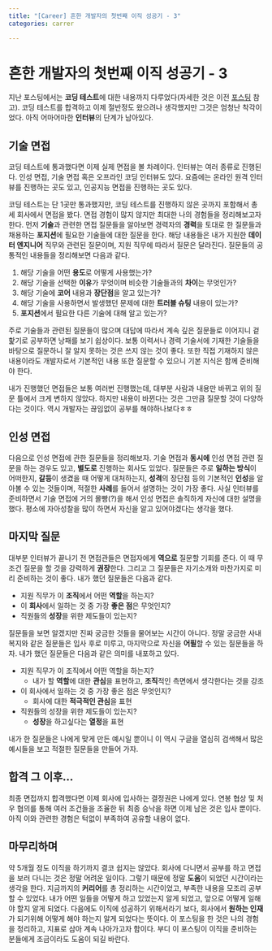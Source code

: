 ```yaml
---
title: "[Career] 흔한 개발자의 첫번째 이직 성공기 - 3"
categories: carrer

---
```


# 흔한 개발자의 첫번째 이직 성공기 - 3

지난 포스팅에서는 **코딩 테스트**에 대한 내용까지 다루었다(자세한 것은 이전 [포스팅](https://monkey3199.github.io/carrer/2019/05/29/first-career-2.html) 참고). 코딩 테스트를 합격하고 이제 절반정도 왔으려나 생각했지만 그것은 엄청난 착각이었다. 아직 어마어마한 **인터뷰**의 단계가 남아있다.

## 기술 면접

코딩 테스트에 통과했다면 이제 실제 면접을 볼 차례이다. 인터뷰는 여러 종류로 진행된다. 인성 면접, 기술 면접 혹은 오프라인 코딩 인터뷰도 있다. 요즘에는 온라인 원격 인터뷰를 진행하는 곳도 있고, 인공지능 면접을 진행하는 곳도 있다.

코딩 테스트는 단 1곳만 통과했지만, 코딩 테스트를 진행하지 않은 곳까지 포함해서 총 세 회사에서 면접을 봤다. 면접 경험이 많지 않지만 최대한 나의 경험들을 정리해보고자 한다. 먼저 **기술**과 관련한 면접 질문들을 알아보면 경력자의 **경력**을 토대로 한 질문들과 채용하는 **포지션**에 필요한 기술들에 대한 질문을 한다. 해당 내용들은 내가 지원한 **데이터 엔지니어** 직무와 관련된 질문이며, 지원 직무에 따라서 질문은 달라진다. 질문들의 공통적인 내용들을 정리해보면 다음과 같다.

1. 해당 기술을 어떤 **용도**로 어떻게 사용했는가?
2. 해당 기술을 선택한 **이유**가 무엇이며 비슷한 기술들과의 **차이**는 무엇인가?
3. 해당 기술에 **코어** 내용과 **장단점**을 알고 있는가?
4. 해당 기술을 사용하면서 발생했던 문제에 대한 **트러블 슈팅** 내용이 있는가?
5. **포지션**에서 필요한 다른 기술에 대해 알고 있는가?

주로 기술들과 관련된 질문들이 많으며 대답에 따라서 계속 깊은 질문들로 이어지니 겉핥기로 공부하면 낭패를 보기 쉽상이다. 보통 이력서나 경력 기술서에 기재한 기술들을 바탕으로 질문하니 잘 알지 못하는 것은 쓰지 않는 것이 좋다. 또한 직접 기재하지 않은 내용이라도 개발자로서 기본적인 내용 또한 질문할 수 있으니 기본 지식은 함께 준비해야 한다. 

내가 진행했던 면접들은 보통 여러번 진행했는데, 대부분 사람과 내용만 바뀌고 위의 질문 틀에서 크게 변하지 않았다. 하지만 내용이 바뀐다는 것은 그만큼 질문할 것이 다양하다는 것이다. 역시 개발자는 끊임없이 공부를 해야하나보다ㅎㅎ

## 인성 면접

다음으로 인성 면접에 관한 질문들을 정리해보자. 기술 면접과 **동시에** 인성 면접 관련 질문을 하는 경우도 있고, **별도로** 진행하는 회사도 있었다. 질문들은 주로 **일하는 방식**이 어떠한지, **갈등**이 생겼을 때 어떻게 대처하는지, **성격**의 장단점 등의 기본적인 **인성**을 알아볼 수 있는 것들이며, 적절한 **사례**를 들어서 설명하는 것이 가장 좋다. 사실 인터뷰를 준비하면서 기술 면접에 거의 몰빵(?)을 해서 인성 면접은 솔직하게 자신에 대한 설명을 했다. 평소에 자아성찰을 많이 하면서 자신을 알고 있어야겠다는 생각을 했다.

## 마지막 질문

대부분 인터뷰가 끝나기 전 면접관들은 면접자에게 **역으로** 질문할 기회를 준다. 이 때 무조건 질문을 할 것을 강력하게 **권장**한다. 그리고 그 질문들은 자기소개와 마찬가지로 미리 준비하는 것이 좋다. 내가 했던 질문들은 다음과 같다.

* 지원 직무가 이 **조직**에서 어떤 **역할**을 하는지?
* 이 **회사**에서 일하는 것 중 가장 **좋은 점**은 무엇인지?
* 직원들의 **성장**을 위한 제도들이 있는지?

질문들을 보면 알겠지만 진짜 궁금한 것들을 물어보는 시간이 아니다. 정말 궁금한 사내 복지와 같은 질문들은 입사 후로 미루고, 마지막으로 자신을 **어필**할 수 있는 질문들을 하자. 내가 했던 질문들은 다음과 같은 의미를 내포하고 있다.

- 지원 직무가 이 조직에서 어떤 역할을 하는지?
  - 내가 할 **역할**에 대한 **관심**을 표현하고, **조직**적인 측면에서 생각한다는 것을 강조
- 이 회사에서 일하는 것 중 가장 좋은 점은 무엇인지?
  - 회사에 대한 **적극적인 관심**을 표현
- 직원들의 성장을 위한 제도들이 있는지?
  - **성장**을 하고싶다는 **열정**을 표현

내가 한 질문들은 나에게 맞게 만든 예시일 뿐이니 이 역시 구글을 열심히 검색해서 많은 예시들을 보고 적절한 질문들을 만들어 가자. 

## 합격 그 이후...

최종 면접까지 합격했다면 이제 회사에 입사하는 결정권은 나에게 있다. 연봉 협상 및 처우 협의를 통해 여러 조건들을 조율한 뒤 최종 승낙을 하면 이제 남은 것은 입사 뿐이다. 아직 이와 관련한 경험은 턱없이 부족하여 공유할 내용이 없다.

## 마무리하며

약 5개월 정도 이직을 하기까지 결코 쉽지는 않았다. 회사에 다니면서 공부를 하고 면접을 보러 다니는 것은 정말 어려운 일이다. 그렇기 때문에 정말 **도움**이 되었던 시간이라는 생각을 한다. 지금까지의 **커리어**를 총 정리하는 시간이었고, 부족한 내용을 모조리 공부할 수 있었다. 내가 어떤 일들을 어떻게 하고 있었는지 알게 되었고, 앞으로 어떻게 일해야 할지 알게 되었다. 다음에도 이직에 성공하기 위해서라기 보다, 회사에서 **원하는 인재**가 되기위해 어떻게 해야 하는지 알게 되었다는 뜻이다. 이 포스팅을 한 것은 나의 경험을 정리하고, 지표로 삼아 계속 나아가고자 함이다. 부디 이 포스팅이 이직을 준비하는 분들에게 조금이라도 도움이 되길 바란다.